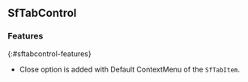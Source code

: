 ## SfTabControl

### Features
{:#sftabcontrol-features} 

* Close option is added with Default ContextMenu of the `SfTabItem`.